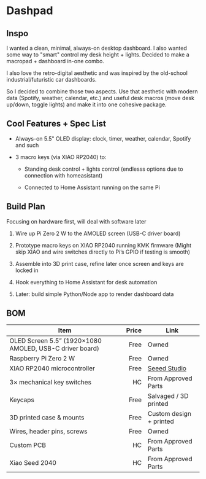 # Dashpad

## Inspo

I wanted a clean, minimal, always-on desktop dashboard. I also wanted some way to "smart" control my desk height + lights. Decided to make a macropad + dashboard in-one combo.

I also love the retro-digital aesthetic and was inspired by the old-school industrial/futuristic car dashboards.

So I decided to combine those two aspects. Use that aesthetic with modern data (Spotify, weather, calendar, etc.) and useful desk macros (move desk up/down, toggle lights) and make it into one cohesive package.

## Cool Features + Spec List

-   Always-on 5.5" OLED display: clock, timer, weather, calendar, Spotify and such

-   3 macro keys (via XIAO RP2040) to:

    -   Standing desk control + lights control (endlesss options due to connection with homeasistant)

    -   Connected to Home Assistant running on the same Pi

## Build Plan

Focusing on hardware first, will deal with software later

1. Wire up Pi Zero 2 W to the AMOLED screen (USB-C driver board)

2. Prototype macro keys on XIAO RP2040 running KMK firmware (Might skip XIAO and wire switches directly to Pi’s GPIO if testing is smooth)

3. Assemble into 3D print case, refine later once screen and keys are locked in

4. Hook everything to Home Assistant for desk automation

5. Later: build simple Python/Node app to render dashboard data

## BOM

| Item                                                    | Price | Link                                                                     |
| ------------------------------------------------------- | ----: | ------------------------------------------------------------------------ |
| OLED Screen 5.5” (1920×1080 AMOLED, USB-C driver board) |  Free | Owned                                                                    |
| Raspberry Pi Zero 2 W                                   |  Free | Owned                                                                    |
| XIAO RP2040 microcontroller                             |  Free | [Seeed Studio](https://www.seeedstudio.com/XIAO-RP2040-v1.0-p-5187.html) |
| 3× mechanical key switches                              |    HC | From Approved Parts                                                      |
| Keycaps                                                 |  Free | Salvaged / 3D printed                                                    |
| 3D printed case & mounts                                |  Free | Custom design + printed                                                  |
| Wires, header pins, screws                              |  Free | Owned                                                                    |
| Custom PCB                                              |    HC | From Approved Parts                                                      |
| Xiao Seed 2040                                          |    HC | From Approved Parts                                                      |
